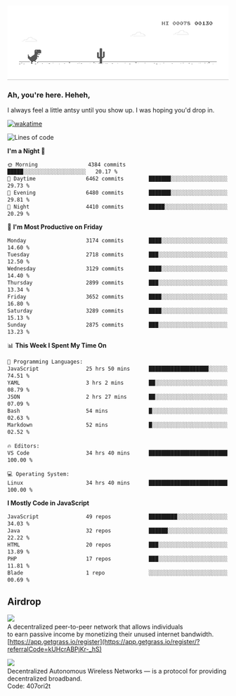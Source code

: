 
<div align="center">
    <img align="center" src="dino.gif">
</div>

### Ah, you're here. Heheh, 
I always feel a little antsy until you show up. I was hoping you'd drop in.

[![wakatime](https://wakatime.com/badge/user/8ad4afa2-1a56-40d1-a949-4663473915b6.svg)](https://wakatime.com/@mrepol742)

<!--START_SECTION:mrepol742-->
![Lines of code](https://img.shields.io/badge/From%20Hello%20World%20I%27ve%20Written-19.7%20million%20lines%20of%20code-blue)

**I'm a Night 🦉** 

```text
🌞 Morning                4384 commits        █████░░░░░░░░░░░░░░░░░░░░   20.17 % 
🌆 Daytime                6462 commits        ███████░░░░░░░░░░░░░░░░░░   29.73 % 
🌃 Evening                6480 commits        ███████░░░░░░░░░░░░░░░░░░   29.81 % 
🌙 Night                  4410 commits        █████░░░░░░░░░░░░░░░░░░░░   20.29 % 
```
📅 **I'm Most Productive on Friday** 

```text
Monday                   3174 commits        ████░░░░░░░░░░░░░░░░░░░░░   14.60 % 
Tuesday                  2718 commits        ███░░░░░░░░░░░░░░░░░░░░░░   12.50 % 
Wednesday                3129 commits        ████░░░░░░░░░░░░░░░░░░░░░   14.40 % 
Thursday                 2899 commits        ███░░░░░░░░░░░░░░░░░░░░░░   13.34 % 
Friday                   3652 commits        ████░░░░░░░░░░░░░░░░░░░░░   16.80 % 
Saturday                 3289 commits        ████░░░░░░░░░░░░░░░░░░░░░   15.13 % 
Sunday                   2875 commits        ███░░░░░░░░░░░░░░░░░░░░░░   13.23 % 
```


📊 **This Week I Spent My Time On** 

```text
💬 Programming Languages: 
JavaScript               25 hrs 50 mins      ███████████████████░░░░░░   74.51 % 
YAML                     3 hrs 2 mins        ██░░░░░░░░░░░░░░░░░░░░░░░   08.79 % 
JSON                     2 hrs 27 mins       ██░░░░░░░░░░░░░░░░░░░░░░░   07.09 % 
Bash                     54 mins             █░░░░░░░░░░░░░░░░░░░░░░░░   02.63 % 
Markdown                 52 mins             █░░░░░░░░░░░░░░░░░░░░░░░░   02.52 % 

🔥 Editors: 
VS Code                  34 hrs 40 mins      █████████████████████████   100.00 % 

💻 Operating System: 
Linux                    34 hrs 40 mins      █████████████████████████   100.00 % 
```

**I Mostly Code in JavaScript** 

```text
JavaScript               49 repos            █████████░░░░░░░░░░░░░░░░   34.03 % 
Java                     32 repos            ██████░░░░░░░░░░░░░░░░░░░   22.22 % 
HTML                     20 repos            ███░░░░░░░░░░░░░░░░░░░░░░   13.89 % 
PHP                      17 repos            ███░░░░░░░░░░░░░░░░░░░░░░   11.81 % 
Blade                    1 repo              ░░░░░░░░░░░░░░░░░░░░░░░░░   00.69 % 
```




<!--END_SECTION:mrepol742-->

## Airdrop
<img src="https://app.getgrass.io/_next/image?url=%2Fimages%2Flogos%2Fgrass-logo-dark.png&w=1920&q=75"><br>
A decentralized peer-to-peer network that allows individuals<br> to earn passive income by monetizing their unused internet bandwidth.<br>
[https://app.getgrass.io/register](https://app.getgrass.io/register/?referralCode=kUHcrABPjKr-_hS) 

<img src="https://pbs.twimg.com/profile_images/1811363474284417025/3yGX3CjY_400x400.jpg" width="100"><br>
Decentralized Autonomous Wireless Networks — is a protocol for providing decentralized broadband.<br>
Code: 407ori2t
